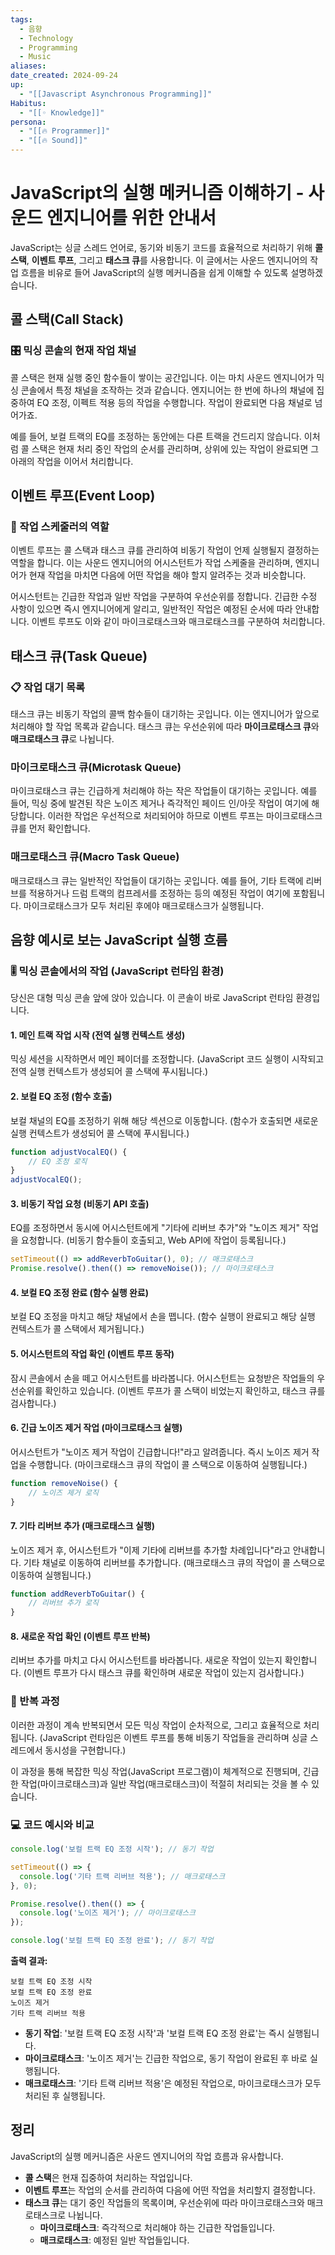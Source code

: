```yaml
---
tags:
  - 음향
  - Technology
  - Programming
  - Music
aliases: 
date_created: 2024-09-24
up:
  - "[[Javascript Asynchronous Programming]]"
Habitus:
  - "[[◦ Knowledge]]"
persona:
  - "[[🔥 Programmer]]"
  - "[[🔥 Sound]]"
---
```

# JavaScript의 실행 메커니즘 이해하기 - 사운드 엔지니어를 위한 안내서

JavaScript는 싱글 스레드 언어로, 동기와 비동기 코드를 효율적으로 처리하기 위해 **콜 스택**, **이벤트 루프**, 그리고 **태스크 큐**를 사용합니다. 이 글에서는 사운드 엔지니어의 작업 흐름을 비유로 들어 JavaScript의 실행 메커니즘을 쉽게 이해할 수 있도록 설명하겠습니다.

## 콜 스택(Call Stack)

### 🎛️ 믹싱 콘솔의 현재 작업 채널

콜 스택은 현재 실행 중인 함수들이 쌓이는 공간입니다. 이는 마치 사운드 엔지니어가 믹싱 콘솔에서 특정 채널을 조작하는 것과 같습니다. 엔지니어는 한 번에 하나의 채널에 집중하여 EQ 조정, 이펙트 적용 등의 작업을 수행합니다. 작업이 완료되면 다음 채널로 넘어가죠.

예를 들어, 보컬 트랙의 EQ를 조정하는 동안에는 다른 트랙을 건드리지 않습니다. 이처럼 콜 스택은 현재 처리 중인 작업의 순서를 관리하며, 상위에 있는 작업이 완료되면 그 아래의 작업을 이어서 처리합니다.

## 이벤트 루프(Event Loop)

### 🔄 작업 스케줄러의 역할

이벤트 루프는 콜 스택과 태스크 큐를 관리하여 비동기 작업이 언제 실행될지 결정하는 역할을 합니다. 이는 사운드 엔지니어의 어시스턴트가 작업 스케줄을 관리하며, 엔지니어가 현재 작업을 마치면 다음에 어떤 작업을 해야 할지 알려주는 것과 비슷합니다.

어시스턴트는 긴급한 작업과 일반 작업을 구분하여 우선순위를 정합니다. 긴급한 수정 사항이 있으면 즉시 엔지니어에게 알리고, 일반적인 작업은 예정된 순서에 따라 안내합니다. 이벤트 루프도 이와 같이 마이크로태스크와 매크로태스크를 구분하여 처리합니다.

## 태스크 큐(Task Queue)

### 📋 작업 대기 목록

태스크 큐는 비동기 작업의 콜백 함수들이 대기하는 곳입니다. 이는 엔지니어가 앞으로 처리해야 할 작업 목록과 같습니다. 태스크 큐는 우선순위에 따라 **마이크로태스크 큐**와 **매크로태스크 큐**로 나뉩니다.

### 마이크로태스크 큐(Microtask Queue)

마이크로태스크 큐는 긴급하게 처리해야 하는 작은 작업들이 대기하는 곳입니다. 예를 들어, 믹싱 중에 발견된 작은 노이즈 제거나 즉각적인 페이드 인/아웃 작업이 여기에 해당합니다. 이러한 작업은 우선적으로 처리되어야 하므로 이벤트 루프는 마이크로태스크 큐를 먼저 확인합니다.

### 매크로태스크 큐(Macro Task Queue)

매크로태스크 큐는 일반적인 작업들이 대기하는 곳입니다. 예를 들어, 기타 트랙에 리버브를 적용하거나 드럼 트랙의 컴프레서를 조정하는 등의 예정된 작업이 여기에 포함됩니다. 마이크로태스크가 모두 처리된 후에야 매크로태스크가 실행됩니다.

## 음향 예시로 보는 JavaScript 실행 흐름

### 🎚️ 믹싱 콘솔에서의 작업 (JavaScript 런타임 환경)

당신은 대형 믹싱 콘솔 앞에 앉아 있습니다. 이 콘솔이 바로 JavaScript 런타임 환경입니다.

#### 1. 메인 트랙 작업 시작 (전역 실행 컨텍스트 생성)

믹싱 세션을 시작하면서 메인 페이더를 조정합니다. (JavaScript 코드 실행이 시작되고 전역 실행 컨텍스트가 생성되어 콜 스택에 푸시됩니다.)

#### 2. 보컬 EQ 조정 (함수 호출)

보컬 채널의 EQ를 조정하기 위해 해당 섹션으로 이동합니다. (함수가 호출되면 새로운 실행 컨텍스트가 생성되어 콜 스택에 푸시됩니다.)

```javascript
function adjustVocalEQ() {
    // EQ 조정 로직
}
adjustVocalEQ();
```

#### 3. 비동기 작업 요청 (비동기 API 호출)

EQ를 조정하면서 동시에 어시스턴트에게 "기타에 리버브 추가"와 "노이즈 제거" 작업을 요청합니다. (비동기 함수들이 호출되고, Web API에 작업이 등록됩니다.)

```javascript
setTimeout(() => addReverbToGuitar(), 0); // 매크로태스크
Promise.resolve().then(() => removeNoise()); // 마이크로태스크
```

#### 4. 보컬 EQ 조정 완료 (함수 실행 완료)

보컬 EQ 조정을 마치고 해당 채널에서 손을 뗍니다. (함수 실행이 완료되고 해당 실행 컨텍스트가 콜 스택에서 제거됩니다.)

#### 5. 어시스턴트의 작업 확인 (이벤트 루프 동작)

잠시 콘솔에서 손을 떼고 어시스턴트를 바라봅니다. 어시스턴트는 요청받은 작업들의 우선순위를 확인하고 있습니다. (이벤트 루프가 콜 스택이 비었는지 확인하고, 태스크 큐를 검사합니다.)

#### 6. 긴급 노이즈 제거 작업 (마이크로태스크 실행)

어시스턴트가 "노이즈 제거 작업이 긴급합니다!"라고 알려줍니다. 즉시 노이즈 제거 작업을 수행합니다. (마이크로태스크 큐의 작업이 콜 스택으로 이동하여 실행됩니다.)

```javascript
function removeNoise() {
    // 노이즈 제거 로직
}
```

#### 7. 기타 리버브 추가 (매크로태스크 실행)

노이즈 제거 후, 어시스턴트가 "이제 기타에 리버브를 추가할 차례입니다"라고 안내합니다. 기타 채널로 이동하여 리버브를 추가합니다. (매크로태스크 큐의 작업이 콜 스택으로 이동하여 실행됩니다.)

```javascript
function addReverbToGuitar() {
    // 리버브 추가 로직
}
```

#### 8. 새로운 작업 확인 (이벤트 루프 반복)

리버브 추가를 마치고 다시 어시스턴트를 바라봅니다. 새로운 작업이 있는지 확인합니다. (이벤트 루프가 다시 태스크 큐를 확인하며 새로운 작업이 있는지 검사합니다.)

### 🔄 반복 과정

이러한 과정이 계속 반복되면서 모든 믹싱 작업이 순차적으로, 그리고 효율적으로 처리됩니다. (JavaScript 런타임은 이벤트 루프를 통해 비동기 작업들을 관리하며 싱글 스레드에서 동시성을 구현합니다.)

이 과정을 통해 복잡한 믹싱 작업(JavaScript 프로그램)이 체계적으로 진행되며, 긴급한 작업(마이크로태스크)과 일반 작업(매크로태스크)이 적절히 처리되는 것을 볼 수 있습니다.
### 💻 코드 예시와 비교

```javascript
console.log('보컬 트랙 EQ 조정 시작'); // 동기 작업

setTimeout(() => {
  console.log('기타 트랙 리버브 적용'); // 매크로태스크
}, 0);

Promise.resolve().then(() => {
  console.log('노이즈 제거'); // 마이크로태스크
});

console.log('보컬 트랙 EQ 조정 완료'); // 동기 작업
```

**출력 결과:**

```
보컬 트랙 EQ 조정 시작
보컬 트랙 EQ 조정 완료
노이즈 제거
기타 트랙 리버브 적용
```

- **동기 작업**: '보컬 트랙 EQ 조정 시작'과 '보컬 트랙 EQ 조정 완료'는 즉시 실행됩니다.
- **마이크로태스크**: '노이즈 제거'는 긴급한 작업으로, 동기 작업이 완료된 후 바로 실행됩니다.
- **매크로태스크**: '기타 트랙 리버브 적용'은 예정된 작업으로, 마이크로태스크가 모두 처리된 후 실행됩니다.

## 정리

JavaScript의 실행 메커니즘은 사운드 엔지니어의 작업 흐름과 유사합니다.

- **콜 스택**은 현재 집중하여 처리하는 작업입니다.
- **이벤트 루프**는 작업의 순서를 관리하여 다음에 어떤 작업을 처리할지 결정합니다.
- **태스크 큐**는 대기 중인 작업들의 목록이며, 우선순위에 따라 마이크로태스크와 매크로태스크로 나뉩니다.
  - **마이크로태스크**: 즉각적으로 처리해야 하는 긴급한 작업들입니다.
  - **매크로태스크**: 예정된 일반 작업들입니다.
